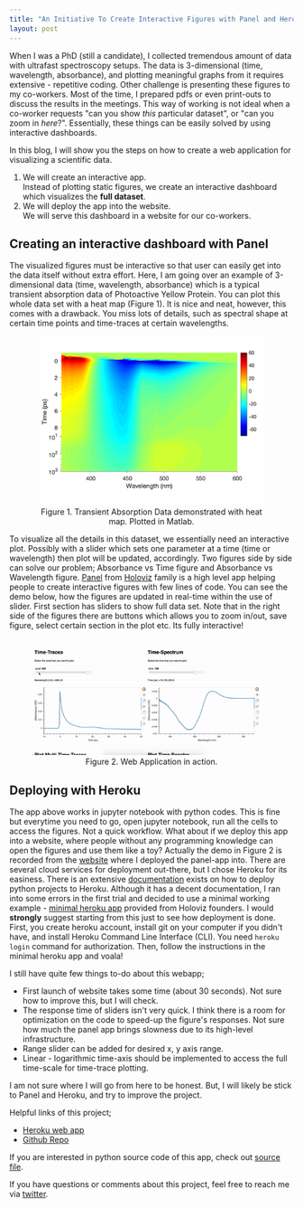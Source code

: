 ```yaml
---
title: "An Initiative To Create Interactive Figures with Panel and Heroku"
layout: post
---
```


When I was a PhD (still a candidate), I collected tremendous amount of data with ultrafast spectroscopy setups. The data is 3-dimensional (time, wavelength, absorbance), and plotting meaningful graphs from it requires extensive - repetitive coding. Other challenge is presenting these figures to my co-workers. Most of the time, I prepared pdfs or even print-outs to discuss the results in the meetings. This way of working is not ideal when a co-worker requests "can you show *this* particular dataset", or "can you zoom in *here*?". Essentially, these things can be easily solved by using interactive dashboards.

In this blog, I will show you the steps on how to create a web application for visualizing a scientific data. 

1. We will create an interactive app.<br>
Instead of plotting static figures, we create an interactive dashboard which visualizes the **full dataset**. 
2. We will deploy the app into the website.<br>
We will serve this dashboard in a website for our co-workers. 

## Creating an interactive dashboard with Panel

The visualized figures must be interactive so that user can easily get into the data itself without extra effort. Here, I am going over an example of 3-dimensional data (time, wavelength, absorbance) which is a typical transient absorption data of Photoactive Yellow Protein. You can plot this whole data set with a heat map (Figure 1). It is nice and neat, however, this comes with a drawback. You miss lots of details, such as spectral shape at certain time points and time-traces at certain wavelengths.

<center>
    <figure>
    <img src="/assets/images/heatmap.png" alt="heatmap" width="400"/>
    <figcaption>Figure 1. Transient Absorption Data demonstrated with heat map. Plotted in Matlab.</figcaption>
    </figure>
</center>

To visualize all the details in this dataset, we essentially need an interactive plot. Possibly with a slider which sets one parameter at a time (time or wavelength) then plot will be updated, accordingly. Two figures side by side can solve our problem; Absorbance vs Time figure and Absorbance vs Wavelength figure. [Panel](https://panel.holoviz.org/) from [Holoviz](https://holoviz.org/) family is a high level app helping people to create interactive figures with few lines of code. You can see the demo below, how the figures are updated in real-time within the use of slider. First section has sliders to show full data set. Note that in the right side of the figures there are buttons which allows you to zoom in/out, save figure, select certain section in the plot etc. Its fully interactive! 

<center>
    <figure>
    <img src="/assets/images/demoinaction.gif" alt="herokudemo" width="600"/>
    <figcaption>Figure 2. Web Application in action.</figcaption>
    </figure>
</center>

## Deploying with Heroku

The app above works in jupyter notebook with python codes. This is fine but everytime you need to go, open jupyter notebook, run all the cells to access the figures. Not a quick workflow. What about if we deploy this app into a website, where people without any programming knowledge can open the figures and use them like a toy? Actually the demo in Figure 2 is recorded from the [website](https://visud.herokuapp.com/) where I deployed the panel-app into. There are several cloud services for deployment  out-there, but I chose Heroku for its easiness. There is an extensive [documentation](https://devcenter.heroku.com/articles/getting-started-with-python?singlepage=true 
) exists on how to deploy python projects to Heroku. Although it has a decent documentation, I ran into some errors in the first trial and decided to use a minimal working example - [minimal heroku app](https://github.com/pyviz-demos/minimal-heroku-demo) provided from Holoviz founders. I would **strongly** suggest starting from this just to see how deployment is done. First, you create heroku account, install git on your computer if you didn't have, and install Heroku Command Line Interface (CLI). You need `heroku login` command for authorization. Then, follow the instructions in the minimal heroku app and voala! <br>

I still have quite few things to-do about this webapp;
- First launch of website takes some time (about 30 seconds). Not sure how to improve this, but I will check.
- The response time of sliders isn't very quick. I think there is a room for optimization on the code to speed-up the figure's responses. Not sure how much the panel app brings slowness due to its high-level infrastructure. 
- Range slider can be added for desired x, y axis range. 
- Linear - logarithmic time-axis should be implemented to access the full time-scale for time-trace plotting. 

I am not sure where I will go from here to be honest. But, I will likely be stick to Panel and Heroku, and try to improve the project. 

Helpful links of this project; 
- [Heroku web app](https://visud.herokuapp.com/)
- [Github Repo](https://github.com/earik87/visualize-ultrafast-data) 

If you are interested in python source code of this app, check out [source file](https://github.com/earik87/visualize-ultrafast-data/blob/master/visud-heroku-app/vis_ultrafast_data.ipynb).

If you have questions or comments about this project, feel free to reach me via [twitter](https://twitter.com/earik87).
